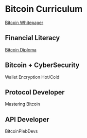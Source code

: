 # Bitcoin Curriculum

[Bitcoin Whitepaper](../bitcoin.pdf)

## Financial Literacy

[Bitcoin Diploma](../BitcoinDiploma2024.pdf)

## Bitcoin + CyberSecurity

Wallet
Encryption
Hot/Cold


## Protocol Developer

Mastering Bitcoin

## API Developer

BitcoinPlebDevs
